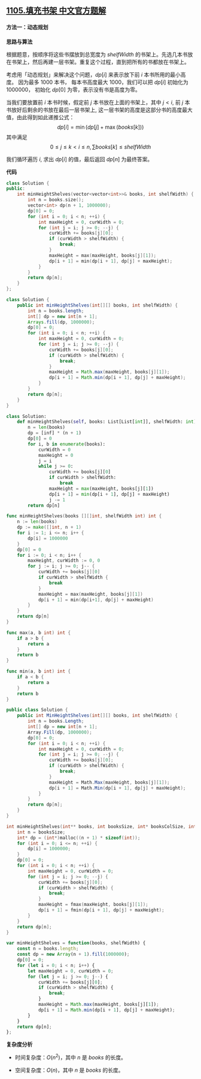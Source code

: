 ## [1105.填充书架 中文官方题解](https://leetcode.cn/problems/filling-bookcase-shelves/solutions/100000/tian-chong-shu-jia-by-leetcode-solution-b7py)

#### 方法一：动态规划

**思路与算法**

根据题意，按顺序将这些书摆放到总宽度为 $\textit{shelfWidth}$ 的书架上。先选几本书放在书架上，然后再建一层书架。重复这个过程，直到把所有的书都放在书架上。

考虑用「动态规划」来解决这个问题，$\textit{dp}[i]$ 来表示放下前 $i$ 本书所用的最小高度。 因为最多 $1000$ 本书， 每本书高度最大 $1000$，我们可以把 $\textit{dp}[i]$ 初始化为 $1000000$， 初始化 $\textit{dp}[0]$ 为零，表示没有书是高度为零。

当我们要放置前 $i$ 本书时候，假定前 $j$ 本书放在上面的书架上，其中 $j < i$, 前 $j$ 本书放好后剩余的书放在最后一层书架上, 这一层书架的高度是这部分书的高度最大值，由此得到如此递推公式：
$$\textit{dp}[i] = \min(\textit{dp}[j] + \max(\textit{books}[k]))$$
其中满足
$$0 \le j \le k < i \le n, \sum \textit{books}[k] \le \textit{shelfWidth}$$

我们循环遍历 $i$, 求出 $\textit{dp}[i]$ 的值，最后返回  $\textit{dp}[n]$ 为最终答案。


**代码**

```C++ [sol1-C++]
class Solution {
public:
    int minHeightShelves(vector<vector<int>>& books, int shelfWidth) {
        int n = books.size();
        vector<int> dp(n + 1, 1000000);
        dp[0] = 0;
        for (int i = 0; i < n; ++i) {
            int maxHeight = 0, curWidth = 0;
            for (int j = i; j >= 0; --j) {
                curWidth += books[j][0];
                if (curWidth > shelfWidth) {
                    break;
                }
                maxHeight = max(maxHeight, books[j][1]);
                dp[i + 1] = min(dp[i + 1], dp[j] + maxHeight);
            }
        }
        return dp[n];
    }
};
```

```Java [sol1-Java]
class Solution {
    public int minHeightShelves(int[][] books, int shelfWidth) {
        int n = books.length;
        int[] dp = new int[n + 1];
        Arrays.fill(dp, 1000000);
        dp[0] = 0;
        for (int i = 0; i < n; ++i) {
            int maxHeight = 0, curWidth = 0;
            for (int j = i; j >= 0; --j) {
                curWidth += books[j][0];
                if (curWidth > shelfWidth) {
                    break;
                }
                maxHeight = Math.max(maxHeight, books[j][1]);
                dp[i + 1] = Math.min(dp[i + 1], dp[j] + maxHeight);
            }
        }
        return dp[n];
    }
}
```

```Python [sol1-Python3]
class Solution:
    def minHeightShelves(self, books: List[List[int]], shelfWidth: int) -> int:
        n = len(books)
        dp = [inf] * (n + 1)
        dp[0] = 0
        for i, b in enumerate(books):
            curWidth = 0
            maxHeight = 0
            j = i
            while j >= 0:
                curWidth += books[j][0]
                if curWidth > shelfWidth:
                    break
                maxHeight = max(maxHeight, books[j][1])
                dp[i + 1] = min(dp[i + 1], dp[j] + maxHeight)
                j -= 1
        return dp[n]
```

```Go [sol1-Go]
func minHeightShelves(books [][]int, shelfWidth int) int {
    n := len(books)
    dp := make([]int, n + 1)
    for i := 1; i <= n; i++ {
        dp[i] = 1000000
    }
    dp[0] = 0
    for i := 0; i < n; i++ {
        maxHeight, curWidth := 0, 0
        for j := i; j >= 0; j-- {
            curWidth += books[j][0]
            if curWidth > shelfWidth {
                break
            }
            maxHeight = max(maxHeight, books[j][1])
            dp[i + 1] = min(dp[i+1], dp[j] + maxHeight)
        }
    }
    return dp[n]
}

func max(a, b int) int {
    if a > b {
        return a
    }
    return b
}

func min(a, b int) int {
    if a < b {
        return a
    }
    return b
}
```

```C# [sol1-C#]
public class Solution {
    public int MinHeightShelves(int[][] books, int shelfWidth) {
        int n = books.Length;
        int[] dp = new int[n + 1];
        Array.Fill(dp, 1000000);
        dp[0] = 0;
        for (int i = 0; i < n; ++i) {
            int maxHeight = 0, curWidth = 0;
            for (int j = i; j >= 0; --j) {
                curWidth += books[j][0];
                if (curWidth > shelfWidth) {
                    break;
                }
                maxHeight = Math.Max(maxHeight, books[j][1]);
                dp[i + 1] = Math.Min(dp[i + 1], dp[j] + maxHeight);
            }
        }
        return dp[n];
    }
}
```

```C [sol1-C]
int minHeightShelves(int** books, int booksSize, int* booksColSize, int shelfWidth) {
    int n = booksSize;
    int* dp = (int*)malloc((n + 1) * sizeof(int));
    for (int i = 0; i <= n; ++i) {
        dp[i] = 1000000;
    }
    dp[0] = 0;
    for (int i = 0; i < n; ++i) {
        int maxHeight = 0, curWidth = 0;
        for (int j = i; j >= 0; --j) {
            curWidth += books[j][0];
            if (curWidth > shelfWidth) {
                break;
            }
            maxHeight = fmax(maxHeight, books[j][1]);
            dp[i + 1] = fmin(dp[i + 1], dp[j] + maxHeight);
        }
    }
    return dp[n];
}
```

```JavaScript [sol1-JavaScript]
var minHeightShelves = function(books, shelfWidth) {
    const n = books.length;
    const dp = new Array(n + 1).fill(1000000);
    dp[0] = 0;
    for (let i = 0; i < n; i++) {
        let maxHeight = 0, curWidth = 0;
        for (let j = i; j >= 0; j--) {
            curWidth += books[j][0];
            if (curWidth > shelfWidth) {
                break;
            }
            maxHeight = Math.max(maxHeight, books[j][1]);
            dp[i + 1] = Math.min(dp[i + 1], dp[j] + maxHeight);
        }
    }
    return dp[n];
};
```

**复杂度分析**

- 时间复杂度：$O(n ^ 2)$，其中 $n$ 是 $\textit{books}$ 的长度。

- 空间复杂度：$O(n)$，其中 $n$ 是 $\textit{books}$ 的长度。